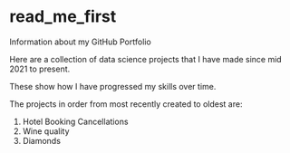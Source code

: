# read_me_first
Information about my GitHub Portfolio

Here are a collection of data science projects that I have made since mid 2021 to present.

These show how I have progressed my skills over time.

The projects in order from most recently created to oldest are:
  1. Hotel Booking Cancellations
  2. Wine quality 
  3. Diamonds
